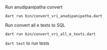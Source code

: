 Run anudipanipatha convert
```
dart run bin/convert_vri_anudipanipatha.dart
```

Run convert all e texts to SQL
```
dart run bin/convert_vri_all_e_texts.dart
```

`dart test` to run tests